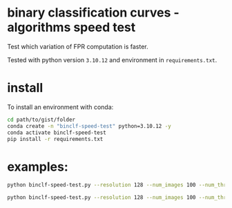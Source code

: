 # binary classification curves - algorithms speed test

Test which variation of FPR computation is faster.

Tested with python version `3.10.12` and environment in `requirements.txt`.

# install

To install an environment with conda:

```bash
cd path/to/gist/folder
conda create -n "binclf-speed-test" python=3.10.12 -y
conda activate binclf-speed-test
pip install -r requirements.txt
```

# examples:

```bash
python binclf-speed-test.py --resolution 128 --num_images 100 --num_thresholds 1000 --seed 0 --algorithm numpy_numba --device cpu --mode set
```

```bash
python binclf-speed-test.py --resolution 128 --num_images 100 --num_thresholds 1000 --seed 0 --algorithm numpy_itertools --device cpu --mode perimg
```

